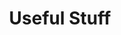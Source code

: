 ---
title: Useful Stuff
menu:
  sidebar:
    name: Useful Stuff
    identifier: useful_stuff
    weight: 1000
---